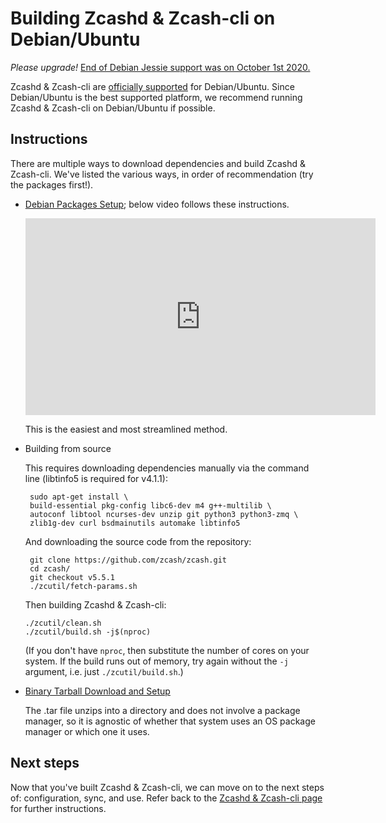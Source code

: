 # Building Zcashd & Zcash-cli on Debian/Ubuntu

*Please upgrade!* [End of Debian Jessie support was on October 1st 2020.](https://forum.zcashcommunity.com/t/end-of-debian-jessie-support-is-on-october-1st-2020/37313)


Zcashd & Zcash-cli are [officially supported](supported_platform_policy.html) for Debian/Ubuntu. Since Debian/Ubuntu is the best supported platform, we recommend running Zcashd & Zcash-cli on Debian/Ubuntu if possible. 

## Instructions

There are multiple ways to download dependencies and build Zcashd & Zcash-cli. We've listed the various ways, in order of recommendation (try the packages first!). 

* [Debian Packages Setup](install_debian_bin_packages.html); below video follows these instructions. 

  <iframe width="560" height="315" src="https://www.youtube.com/embed/hTKL0jPu7X0" frameborder="0" allow="accelerometer; autoplay; encrypted-media; gyroscope; picture-in-picture" allowfullscreen></iframe>

  	This is the easiest and most streamlined method. 

* Building from source 

	This requires downloading dependencies manually via the command line (libtinfo5 is required for v4.1.1): 

	```
     sudo apt-get install \
     build-essential pkg-config libc6-dev m4 g++-multilib \
     autoconf libtool ncurses-dev unzip git python3 python3-zmq \
     zlib1g-dev curl bsdmainutils automake libtinfo5
    ```
    
    And downloading the source code from the repository:
    ```
     git clone https://github.com/zcash/zcash.git
     cd zcash/
     git checkout v5.5.1
     ./zcutil/fetch-params.sh
    ```

    Then building Zcashd & Zcash-cli: 

    ```
    ./zcutil/clean.sh
    ./zcutil/build.sh -j$(nproc)
    ```

    (If you don't have ``nproc``, then substitute the number of cores on your system. If the build runs out of memory, try again without the ``-j`` argument, i.e. just ``./zcutil/build.sh``.)


* [Binary Tarball Download and Setup](install_binary_tarball.html) 

	The .tar file unzips into a directory and does not involve a package manager, so it is agnostic of whether that system uses an OS package manager or which one it uses.

## Next steps
Now that you've built Zcashd & Zcash-cli, we can move on to the next steps of: configuration, sync, and use. Refer back to the [Zcashd & Zcash-cli page](zcashd.html) for further instructions. 